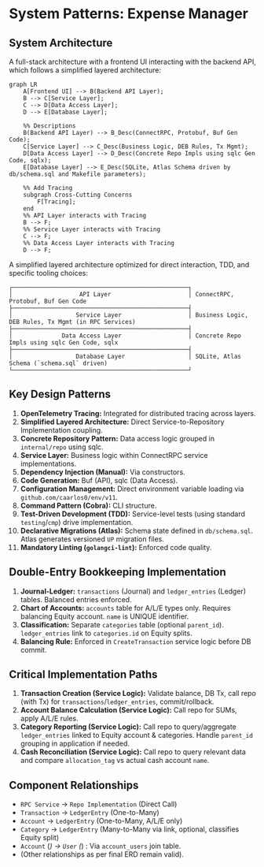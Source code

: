 # System Patterns: Expense Manager

## System Architecture

A full-stack architecture with a frontend UI interacting with the backend API, which follows a simplified layered architecture:

```mermaid
graph LR
    A[Frontend UI] --> B(Backend API Layer);
    B --> C[Service Layer];
    C --> D[Data Access Layer];
    D --> E[Database Layer];

    %% Descriptions
    B(Backend API Layer) --> B_Desc(ConnectRPC, Protobuf, Buf Gen Code);
    C[Service Layer] --> C_Desc(Business Logic, DEB Rules, Tx Mgmt);
    D[Data Access Layer] --> D_Desc(Concrete Repo Impls using sqlc Gen Code, sqlx);
    E[Database Layer] --> E_Desc(SQLite, Atlas Schema driven by db/schema.sql and Makefile parameters);

    %% Add Tracing
    subgraph Cross-Cutting Concerns
        F[Tracing];
    end
    %% API Layer interacts with Tracing
    B --> F;
    %% Service Layer interacts with Tracing
    C --> F;
    %% Data Access Layer interacts with Tracing
    D --> F;
```

A simplified layered architecture optimized for direct interaction, TDD, and specific tooling choices:

```shell
┌──────────────────────────────────────────────────┐
│                   API Layer                      │ ConnectRPC, Protobuf, Buf Gen Code
├──────────────────────────────────────────────────┤
│                  Service Layer                   │ Business Logic, DEB Rules, Tx Mgmt (in RPC Services)
├──────────────────────────────────────────────────┤
│              Data Access Layer                   │ Concrete Repo Impls using sqlc Gen Code, sqlx
├──────────────────────────────────────────────────┤
│                  Database Layer                  │ SQLite, Atlas Schema (`schema.sql` driven)
└──────────────────────────────────────────────────┘
```

## Key Design Patterns

1. **OpenTelemetry Tracing:** Integrated for distributed tracing across layers.
2. **Simplified Layered Architecture:** Direct Service-to-Repository Implementation coupling.
3. **Concrete Repository Pattern:** Data access logic grouped in `internal/repo` using sqlc.
4. **Service Layer:** Business logic within ConnectRPC service implementations.
5. **Dependency Injection (Manual):** Via constructors.
6. **Code Generation:** Buf (API), sqlc (Data Access).
7. **Configuration Management:** Direct environment variable loading via `github.com/caarlos0/env/v11`.
8. **Command Pattern (Cobra):** CLI structure.
9. **Test-Driven Development (TDD):** Service-level tests (using standard `testing`/`cmp`) drive implementation.
10. **Declarative Migrations (Atlas):** Schema state defined in `db/schema.sql`. Atlas generates versioned `UP` migration files.
11. **Mandatory Linting (`golangci-lint`):** Enforced code quality.

## Double-Entry Bookkeeping Implementation

1. **Journal-Ledger:** `transactions` (Journal) and `ledger_entries` (Ledger) tables. Balanced entries enforced.
2. **Chart of Accounts:** `accounts` table for A/L/E types only. Requires balancing Equity account. `name` is UNIQUE identifier.
3. **Classification:** Separate `categories` table (optional `parent_id`). `ledger_entries` link to `categories.id` on Equity splits.
4. **Balancing Rule:** Enforced in `CreateTransaction` service logic before DB commit.

## Critical Implementation Paths

1. **Transaction Creation (Service Logic):** Validate balance, DB Tx, call repo (with Tx) for `transactions`/`ledger_entries`, commit/rollback.
2. **Account Balance Calculation (Service Logic):** Call repo for SUMs, apply A/L/E rules.
3. **Category Reporting (Service Logic):** Call repo to query/aggregate `ledger_entries` linked to Equity account & categories. Handle `parent_id` grouping in application if needed.
4. **Cash Reconciliation (Service Logic):** Call repo to query relevant data and compare `allocation_tag` vs actual cash account `name`.

## Component Relationships

* `RPC Service` -> `Repo Implementation` (Direct Call)
* `Transaction` -> `LedgerEntry` (One-to-Many)
* `Account` -> `LedgerEntry` (One-to-Many, A/L/E only)
* `Category` -> `LedgerEntry` (Many-to-Many via link, optional, classifies Equity split)
* `Account` (*) -> `User` (*) : Via `account_users` join table.
* (Other relationships as per final ERD remain valid).

